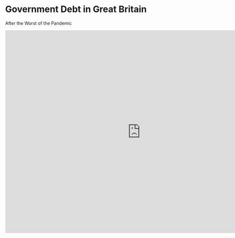 # Government Debt in Great Britain
After the Worst of the Pandemic

<iframe src="https://data.oecd.org/chart/6Sf2" width="860" height="645" style="border: 0" mozallowfullscreen="true" webkitallowfullscreen="true" allowfullscreen="true"><a href="https://data.oecd.org/chart/6Sf2" target="_blank">OECD Chart: General government debt, Total, % of GDP, Annual, 2021</a></iframe>

<div class="flourish-embed flourish-chart" data-src="visualisation/11722365"><script src="https://public.flourish.studio/resources/embed.js"></script></div>

<div class="flourish-embed flourish-map" data-src="visualisation/11722672"><script src="https://public.flourish.studio/resources/embed.js"></script></div>

